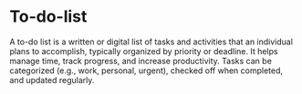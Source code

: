 # To-do-list
A to-do list is a written or digital list of tasks and activities that an individual plans to accomplish, typically organized by priority or deadline. It helps manage time, track progress, and increase productivity. Tasks can be categorized (e.g., work, personal, urgent), checked off when completed, and updated regularly.
